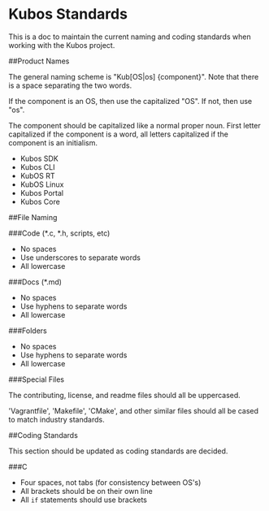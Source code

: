 # Kubos Standards

This is a doc to maintain the current naming and coding standards when working with the Kubos project.

##Product Names

The general naming scheme is "Kub[OS|os] {component}".  Note that there is a space separating the two words.

If the component is an OS, then use the capitalized "OS".  If not, then use "os".

The component should be capitalized like a normal proper noun.  First letter capitalized if the component is
a word, all letters capitalized if the component is an initialism.

- Kubos SDK
- Kubos CLI
- KubOS RT
- KubOS Linux
- Kubos Portal
- Kubos Core

##File Naming

###Code (\*.c, \*.h, scripts, etc)

- No spaces
- Use underscores to separate words
- All lowercase

###Docs (\*.md)

- No spaces
- Use hyphens to separate words
- All lowercase

###Folders

- No spaces
- Use hyphens to separate words
- All lowercase

###Special Files

The contributing, license, and readme files should all be uppercased.

'Vagrantfile', 'Makefile', 'CMake', and other similar files should all be cased to match industry standards.

##Coding Standards

This section should be updated as coding standards are decided.

###C

- Four spaces, not tabs (for consistency between OS's)
- All brackets should be on their own line
- All `if` statements should use brackets